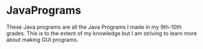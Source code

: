 # JavaPrograms

These Java programs are all the Java Programs I made in my 9th-10th grades. This is to the extent of my knowledge but I am striving to learn more about making GUI programs.
